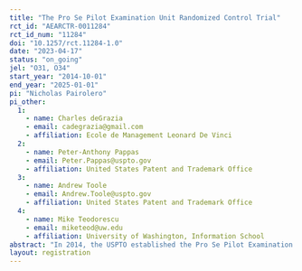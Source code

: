 ```yaml
---
title: "The Pro Se Pilot Examination Unit Randomized Control Trial"
rct_id: "AEARCTR-0011284"
rct_id_num: "11284"
doi: "10.1257/rct.11284-1.0"
date: "2023-04-17"
status: "on_going"
jel: "O31, O34"
start_year: "2014-10-01"
end_year: "2025-01-01"
pi: "Nicholas Pairolero"
pi_other:
  1:
    - name: Charles deGrazia
    - email: cadegrazia@gmail.com
    - affiliation: Ecole de Management Leonard De Vinci
  2:
    - name: Peter-Anthony Pappas
    - email: Peter.Pappas@uspto.gov
    - affiliation: United States Patent and Trademark Office
  3:
    - name: Andrew Toole
    - email: Andrew.Toole@uspto.gov
    - affiliation: United States Patent and Trademark Office
  4:
    - name: Mike Teodorescu
    - email: miketeod@uw.edu
    - affiliation: University of Washington, Information School
abstract: "In 2014, the USPTO established the Pro Se Pilot Examination Unit (PSPEU) to help inventors without legal representation (pro se inventors) as they went through the patent examination process by providing enhanced guidance and information. After stratifying by technology, pro se patent applications were randomly assigned to the treatment group, the PSPEU, or the control group, the regular examination process."
layout: registration
---
```


